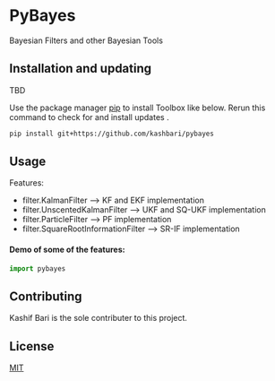 # PyBayes

Bayesian Filters and other Bayesian Tools

## Installation and updating
TBD

Use the package manager [pip](https://pip.pypa.io/en/stable/) to install Toolbox like below.
Rerun this command to check for and install  updates .
```bash
pip install git+https://github.com/kashbari/pybayes
```

## Usage
Features:
* filter.KalmanFilter                 --> KF and EKF implementation
* filter.UnscentedKalmanFilter        --> UKF and SQ-UKF implementation
* filter.ParticleFilter               --> PF implementation
* filter.SquareRootInformationFilter  --> SR-IF implementation

#### Demo of some of the features:

```python
import pybayes


```

## Contributing
Kashif Bari is the sole contributer to this project.

## License
[MIT](https://choosealicense.com/licenses/mit/)